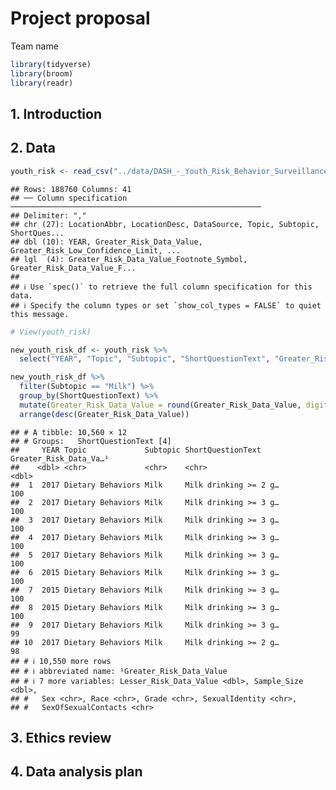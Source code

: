Project proposal
================
Team name

``` r
library(tidyverse)
library(broom)
library(readr)
```

## 1. Introduction

## 2. Data

``` r
youth_risk <- read_csv("../data/DASH_-_Youth_Risk_Behavior_Surveillance_System__YRBSS___High_School____Including_Sexual_Orientation_20240207.csv")
```

    ## Rows: 188760 Columns: 41
    ## ── Column specification ────────────────────────────────────────────────────────
    ## Delimiter: ","
    ## chr (27): LocationAbbr, LocationDesc, DataSource, Topic, Subtopic, ShortQues...
    ## dbl (10): YEAR, Greater_Risk_Data_Value, Greater_Risk_Low_Confidence_Limit, ...
    ## lgl  (4): Greater_Risk_Data_Value_Footnote_Symbol, Greater_Risk_Data_Value_F...
    ## 
    ## ℹ Use `spec()` to retrieve the full column specification for this data.
    ## ℹ Specify the column types or set `show_col_types = FALSE` to quiet this message.

``` r
# View(youth_risk)
```

``` r
new_youth_risk_df <- youth_risk %>% 
  select("YEAR", "Topic", "Subtopic", "ShortQuestionText", "Greater_Risk_Data_Value", "Lesser_Risk_Data_Value", "Sample_Size", "Sex", "Race", "Grade", "SexualIdentity", "SexOfSexualContacts")
```

``` r
new_youth_risk_df %>%
  filter(Subtopic == "Milk") %>%
  group_by(ShortQuestionText) %>%
  mutate(Greater_Risk_Data_Value = round(Greater_Risk_Data_Value, digits = 0)) %>%
  arrange(desc(Greater_Risk_Data_Value))
```

    ## # A tibble: 10,560 × 12
    ## # Groups:   ShortQuestionText [4]
    ##     YEAR Topic             Subtopic ShortQuestionText     Greater_Risk_Data_Va…¹
    ##    <dbl> <chr>             <chr>    <chr>                                  <dbl>
    ##  1  2017 Dietary Behaviors Milk     Milk drinking >= 2 g…                    100
    ##  2  2017 Dietary Behaviors Milk     Milk drinking >= 3 g…                    100
    ##  3  2017 Dietary Behaviors Milk     Milk drinking >= 3 g…                    100
    ##  4  2017 Dietary Behaviors Milk     Milk drinking >= 3 g…                    100
    ##  5  2017 Dietary Behaviors Milk     Milk drinking >= 3 g…                    100
    ##  6  2015 Dietary Behaviors Milk     Milk drinking >= 3 g…                    100
    ##  7  2015 Dietary Behaviors Milk     Milk drinking >= 3 g…                    100
    ##  8  2015 Dietary Behaviors Milk     Milk drinking >= 3 g…                    100
    ##  9  2017 Dietary Behaviors Milk     Milk drinking >= 3 g…                     99
    ## 10  2017 Dietary Behaviors Milk     Milk drinking >= 2 g…                     98
    ## # ℹ 10,550 more rows
    ## # ℹ abbreviated name: ¹​Greater_Risk_Data_Value
    ## # ℹ 7 more variables: Lesser_Risk_Data_Value <dbl>, Sample_Size <dbl>,
    ## #   Sex <chr>, Race <chr>, Grade <chr>, SexualIdentity <chr>,
    ## #   SexOfSexualContacts <chr>

## 3. Ethics review

## 4. Data analysis plan


